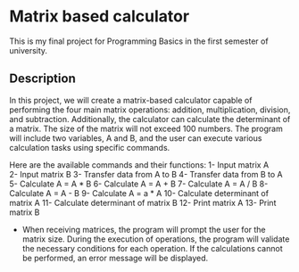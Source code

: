# Matrix based calculator
This is my final project for Programming Basics in the first semester of university. 
## Description
In this project, we will create a matrix-based calculator capable of performing the four main matrix operations: addition, multiplication, division, and subtraction. Additionally, the calculator can calculate the determinant of a matrix. The size of the matrix will not exceed 100 numbers. The program will include two variables, A and B, and the user can execute various calculation tasks using specific commands.

Here are the available commands and their functions:
1- Input matrix A <br/>
2- Input matrix B
3- Transfer data from A to B
4- Transfer data from B to A
5- Calculate A = A * B
6- Calculate A = A + B
7- Calculate A = A / B
8- Calculate A = A - B
9- Calculate A = a * A
10- Calculate determinant of matrix A
11- Calculate determinant of matrix B
12- Print matrix A
13- Print matrix B

+ When receiving matrices, the program will prompt the user for the matrix size. During the execution of operations, the program will validate the necessary conditions for each operation. If the calculations cannot be performed, an error message will be displayed.
